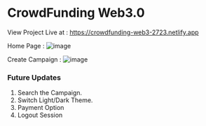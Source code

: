 # CrowdFunding Web3.0

View Project Live at : https://crowdfunding-web3-2723.netlify.app

Home Page :
![image](https://github.com/SURAJPATIL6088/CrowdFunding_Web3.0/assets/78692972/a5820cb5-08e2-4b08-bea2-1d23807a530e)

Create Campaign : 
![image](https://github.com/SURAJPATIL6088/CrowdFunding_Web3.0/assets/78692972/e09abf47-299d-4370-a3cf-3fe6d53713f9)

### Future Updates 
  1. Search the Campaign.
  2. Switch Light/Dark Theme.
  3. Payment Option
  4. Logout Session
